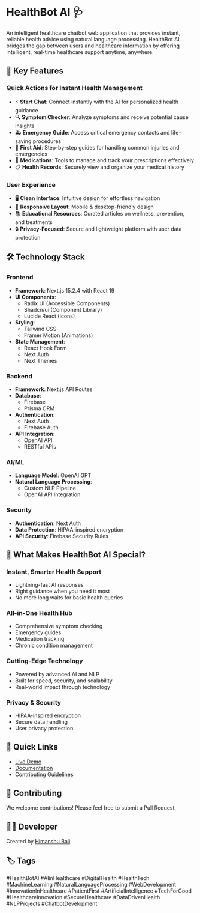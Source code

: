 # HealthBot AI 🩺

An intelligent healthcare chatbot web application that provides instant, reliable health advice using natural language processing. HealthBot AI bridges the gap between users and healthcare information by offering intelligent, real-time healthcare support anytime, anywhere.

## 🌟 Key Features

### Quick Actions for Instant Health Management
- ⚡ **Start Chat**: Connect instantly with the AI for personalized health guidance
- 🔍 **Symptom Checker**: Analyze symptoms and receive potential cause insights
- 🚑 **Emergency Guide**: Access critical emergency contacts and life-saving procedures
- 🏥 **First Aid**: Step-by-step guides for handling common injuries and emergencies
- 💊 **Medications**: Tools to manage and track your prescriptions effectively
- 📋 **Health Records**: Securely view and organize your medical history

### User Experience
- 🖥️ **Clean Interface**: Intuitive design for effortless navigation
- 📱 **Responsive Layout**: Mobile & desktop-friendly design
- 📚 **Educational Resources**: Curated articles on wellness, prevention, and treatments
- 🔒 **Privacy-Focused**: Secure and lightweight platform with user data protection

## 🛠️ Technology Stack

### Frontend
- **Framework**: Next.js 15.2.4 with React 19
- **UI Components**: 
  - Radix UI (Accessible Components)
  - Shadcn/ui (Component Library)
  - Lucide React (Icons)
- **Styling**: 
  - Tailwind CSS
  - Framer Motion (Animations)
- **State Management**:
  - React Hook Form
  - Next Auth
  - Next Themes

### Backend
- **Framework**: Next.js API Routes
- **Database**: 
  - Firebase
  - Prisma ORM
- **Authentication**: 
  - Next Auth
  - Firebase Auth
- **API Integration**:
  - OpenAI API
  - RESTful APIs

### AI/ML
- **Language Model**: OpenAI GPT
- **Natural Language Processing**:
  - Custom NLP Pipeline
  - OpenAI API Integration

### Security
- **Authentication**: Next Auth
- **Data Protection**: HIPAA-inspired encryption
- **API Security**: Firebase Security Rules

## 🚀 What Makes HealthBot AI Special?

### Instant, Smarter Health Support
- Lightning-fast AI responses
- Right guidance when you need it most
- No more long waits for basic health queries

### All-in-One Health Hub
- Comprehensive symptom checking
- Emergency guides
- Medication tracking
- Chronic condition management

### Cutting-Edge Technology
- Powered by advanced AI and NLP
- Built for speed, security, and scalability
- Real-world impact through technology

### Privacy & Security
- HIPAA-inspired encryption
- Secure data handling
- User privacy protection

## 🔗 Quick Links

- [Live Demo](https://lnkd.in/eM_bhRJG)
- [Documentation](#)
- [Contributing Guidelines](#)

## 🤝 Contributing

We welcome contributions! Please feel free to submit a Pull Request.



## 👨‍💻 Developer

Created by [Himanshu Bali](https://www.linkedin.com/in/himanshu-bali-8b2a6031b/)

## 🏷️ Tags

#HealthBotAI #AIinHealthcare #DigitalHealth #HealthTech #MachineLearning #NaturalLanguageProcessing #WebDevelopment #InnovationInHealthcare #PatientFirst #ArtificialIntelligence #TechForGood #HealthcareInnovation #SecureHealthcare #DataDrivenHealth #NLPProjects #ChatbotDevelopment

